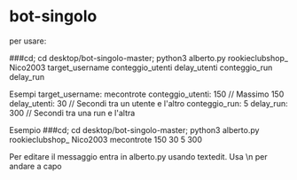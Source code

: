 # bot-singolo

per usare:

###cd; cd desktop/bot-singolo-master; python3 alberto.py rookieclubshop_ Nico2003 target_username conteggio_utenti delay_utenti conteggio_run delay_run

Esempi
target_username: mecontrote
conteggio_utenti: 150 // Massimo 150
delay_utenti: 30 // Secondi tra un utente e l'altro
conteggio_run: 5 
delay_run: 300 // Secondi tra una run e l'altra

Esempio
###cd; cd desktop/bot-singolo-master; python3 alberto.py rookieclubshop_ Nico2003 mecontrote 150 30 5 300

Per editare il messaggio entra in alberto.py usando textedit. Usa \n per andare a capo
